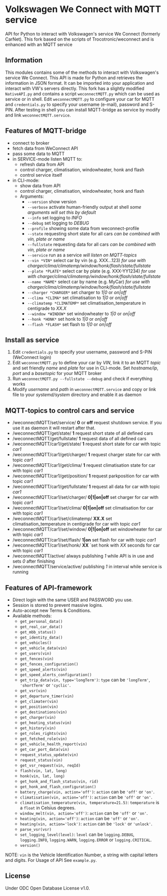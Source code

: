 # Volkswagen We Connect with MQTT service
API for Python to interact with Volkswagen's service We Connect (formerly CarNet).
This fork based on the scripts of Trocotronic/weconnect and is enhanced with an MQTT service

## Information
This modules contains some of the methods to interact with Volkswagen's service We Connect. This API is made for Python and retrieves the information in JSON format. It can be imported into your application and interact with VW's servers directly.
This fork has a slightly modified `NativeAPI.py` and contains a script `weconnectMQTT.py` which can be used as service or in shell.
Edit `weconnectMQTT.py` to configure your car for MQTT and `credentials.py` to specify your username (e-mail), password and S-PIN.
After testing in shell you can install MQTT-bridge as service by modify and link `weconnectMQTT.service`.

## Features of MQTT-bridge
- connect to broker
- fetch data from WeConnect API
- pass some data to MQTT
- in SERVICE-mode listen MQTT to:
  - refresh data from API
  - control charger, climatisation, windowheater, honk and flash
  - control service itself
- in CLI-mode:
  - show data from API
  - control charger, climatisation, windowheater, honk and flash
  - Arguments:
    - `--version` show version
    - `--verbose` activate human-friendly output at shell *some arguments will set this by default*
    - `--info` set logging to *INFO*
    - `--debug` set logging to *DEBUG*
    - `--profile` showing some data from weconnect-profile
    - `--state` requesting short state for all cars *can be combined with vin, plate or name*
    - `--fullstate` requesting data for all cars *can be combined with vin, plate or name*
    - `--service` run as a service *will listen on MQTT-topics*
    - `--vin *VIN*` select car by vin (e.g. XXX...123) *for use with charger/clima/climatemp/window/honk/flash/state/fullstate*
    - `--plate *PLATE*` select car by plate (e.g. XXX-YY1234) *for use with charger/clima/climatemp/window/honk/flash/state/fullstate*
    - `--name *NAME*` select car by name (e.g. MyCar) *for use with charger/clima/climatemp/window/honk/flash/state/fullstate*
    - `--charger *CHARGER*` set charger to *1|0* or *on|off*
    - `--clima *CLIMA*` set climatisation to *1|0* or *on|off*
    - `--climatemp *CLIMATEMP*` set climatisation_temperature in centigrade to *XX.X*
    - `--window *WINDOW*` set windowheater to *1|0* or *on|off*
    - `--honk *HONK*` set honk to *1|0* or *on|off*
    - `--flash *FLASH*` set flash to *1|0* or *on|off*

## Install as service
1. Edit `credentials.py` to specify your username, password and S-PIN (WeConnect login)
2. Edit `weconnectMQTT.py` to define your car by *VIN*, link it to an MQTT *topic* and set friendly *name* and *plate* for use in CLI-mode. Set *hostname/ip*, *port* and a *basetopic* for your MQTT broker
3. Run `weconnectMQTT.py --fullstate --debug` and check if everything works
4. Modify *username* and *path* in `weconnectMQTT.service` and copy or link file to your *systemd/system* directory and enable it as daemon

## MQTT-topics to control cars and service
- /weconnectMQTT/set/service/ **0** or **off** request shutdown service. If you use it as daemon it will restart after that.
- /weconnectMQTT/get/state/ **1** request short state of all defined cars
- /weconnectMQTT/get/fullstate/ **1** request data of all defined cars
- /weconnectMQTT/car1/get/state/ **1** request short state for car with topic *car1*
- /weconnectMQTT/car1/get/charger/ **1** request charger state for car with topic *car1*
- /weconnectMQTT/car1/get/clima/ **1** request climatisation state for car with topic *car1*
- /weconnectMQTT/car1/get/position/ **1** request parkposition for car with topic *car1*
- /weconnectMQTT/car1/get/fullstate/ **1** request all data for car with topic *car1*
- /weconnectMQTT/car1/set/charger/ **0|1|on|off** set charger for car with topic *car1*
- /weconnectMQTT/car1/set/clima/ **0|1|on|off** set climatisation for car with topic *car1*
- /weconnectMQTT/car1/set/climatemp/ **XX.X** set climatisation_temperature in centigrade for car with topic *car1*
- /weconnectMQTT/car1/set/window/ **0|1|on|off** set windowheater for car with topic *car1*
- /weconnectMQTT/car1/set/flash/ **1|on** set flash for car with topic *car1*
- /weconnectMQTT/car1/set/honk/ **XX** ´set honk with *XX* seconds for car with topic *car1*
- /weconnectMQTT/active/ always publishing *1* while API is in use and sets *0* after finishing
- /weconnectMQTT/service/active/ publishing *1* in interval while service is running

## Features of API-framework
- Direct login with the same USER and PASSWORD you use.
- Session is stored to prevent massive logins.
- Auto-accept new Terms & Conditions.
- Available methods:
  - `get_personal_data()`
  - `get_real_car_data()`
  - `get_mbb_status()`
  - `get_identity_data()`
  - `get_vehicles()`
  - `get_vehicle_data(vin)`
  - `get_users(vin)`
  - `get_fences(vin)`
  - `get_fences_configuration()`
  - `get_speed_alerts(vin)`
  - `get_speed_alerts_configuration()`
  - `get_trip_data(vin, type='longTerm')`: `type` can be `'longTerm'`, `'shortTerm'` or `'cyclic'`.
  - `get_vsr(vin)`
  - `get_departure_timer(vin)`
  - `get_climater(vin)`
  - `get_position(vin)`
  - `get_destinations(vin)`
  - `get_charger(vin)`
  - `get_heating_status(vin)`
  - `get_history(vin)`
  - `get_roles_rights(vin)`
  - `get_fetched_role(vin)`
  - `get_vehicle_health_report(vin)`
  - `get_car_port_data(vin)`
  - `request_status_update(vin)`
  - `request_status(vin)`
  - `get_vsr_request(vin, reqId)`
  - `flash(vin, lat, long)`
  - `honk(vin, lat, long)`
  - `get_honk_and_flash_status(vin, rid)`
  - `get_honk_and_flash_configuration()`
  - `battery_charge(vin, action='off')`: `action` can be `'off'` or `'on'`.
  - `climatisation(vin, action='off')`: `action` can be `'off'` or `'on'`.
  - `climatisation_temperature(vin, temperature=21.5)`: `temperature` is a `float` in Celsius degrees.
  - `window_melt(vin, action='off')`: `action` can be `'off'` or `'on'`.
  - `heating(vin, action='off')`: `action` can be `'off'` or `'on'`.
  - `heating(vin, action='lock')`: `action` can be `'lock'` or `'unlock'`.
  - `parse_vsr(vsr)`
  - `set_logging_level(level)`: `level` can be `logging.DEBUG`, `logging.INFO`, `logging.WARN`, `logging.ERROR` or `logging.CRITICAL`.
  - `version()`

NOTE: `vin` is the Vehicle Identification Number, a string with capital letters and digits.
For Usage of API See `example.py`. 

## License
Under ODC Open Database License v1.0.
